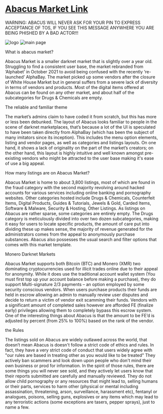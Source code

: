# [Abacus Market Link](http://abacusc5fjvbb3qe4olx7tyyt6zjmp5bf3lkxivfcgxcmkn3paw4beid.onion?ref=9j5tpy5s5t)
WARNING: ABACUS WILL NEVER ASK FOR YOUR PIN TO EXPRESS ACCEPTANCE OF TOS, IF YOU SEE THIS MESSAGE ANYWHERE YOU ARE BEING PHISHED BY A BAD ACTOR!!!

![logo](https://i.imgur.com/EnSEw3h.png)
![main page](https://i.imgur.com/o4ipOwb.png)

What is abacus market?

Abacus Market is a smaller darknet market that is slightly over a year old. Struggling to find a consistent user base, the market rebranded from ‘Alphabet’ in October 2021 to avoid being confused with the recently ‘re-launched’ AlphaBay. The market picked up some vendors after the closure of White House Market but in general suffers from a severe lack of diversity in terms of vendors and products. Most of the digital items offered at Abacus can be found on any other market, and about half of the subcategories for Drugs & Chemicals are empty.

The reliable and familiar theme

The market’s admins claim to have coded it from scratch, but this has more or less been debunked. The layout of Abacus looks familiar to people in the scene of darknet marketplaces, that’s because a lot of the UI is speculated to have been taken directly from AlphaBay (which has been the subject of many imitators since its inception). This includes the menu option elements, listing and vendor pages, as well as categories and listings layouts. On one hand, it shows a lack of originality on the part of the market’s creators; on the other hand, this layout is highly intuitive and well known amongst pre-existing vendors who might be attracted to the user base making it's ease of use a big appeal.

How many listings are on Abacus Market?

Abacus Market is home to about 3,800 listings, most of which are found in the fraud category with the second majority revolving around hacked accounts for various services including online banking and pornography websites. Other categories hosted include Drugs & Chemicals, Counterfeit Items, Digital Products, Guides & Tutorials, Jewels & Gold, Carded Items, Software & Malware, Security & Hosting, Other Listings. As listings on Abacus are rather sparse, some categories are entirely empty. The Drugs category is meticulously divided into over two dozen subcategories, making it easy for users to locate specific products, the amount of care put into dividing these up makes sense, the majority of revenue generated for the administrators comes from the appeal to anonymously purchase substances. Abacus also possesses the usual search and filter options that comes with this market template.

Monero Darknet Markets

Abacus Market supports both Bitcoin (BTC) and Monero (XMR) two dominating cryptocurrencies used for illicit trades online due to their appeal for anonymity. While it does use the traditional account wallet system (You must first top up your account balance before making a purchase), they do support Multi-signature 2/3 payments – an option employed by some security conscious vendors. When users purchase products their funds are held in escrow allowing an admin to manually review user disputes and decide to return a victim of vendor exit scamming their funds. Vendors with a significant amount of completed sales however are afforded FE (finalize early) privileges allowing them to completely bypass this escrow system. One of the interesting things about Abacus is that the amount to be FE’d is adjusted by percent (from 25% to 100%) based on the rank of the vendor.

the Rules

The listings sold on Abacus are widely outlawed across the world, that doesn’t mean Abacus is doesn't follow a strict code of ethics and rules. In fact, they have a very strict code of conduct that users widely agree with "our rules are based in treating other as you would like to be treated" They actively ban scammers and look down upon people who don't mind their own business or prod for information. In the spirit of those rules, there are some things you will never see sold, and they actively let users know  that their reports submitted are carefully and manually reviewed. They do not allow child pornography or any resources that might lead to, selling humans or their parts, services to harm other (physical or mental including assassination, threatening, arson, surveillance, harassment etc), fentanyl or analogues, poisons, selling guns, explosives or any items which may lead to any terroristic actions (some exceptions are tasers, pepper sprays), just to name a few.
